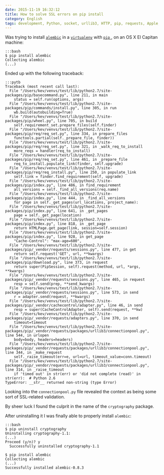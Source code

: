 ```yaml
---
date: 2015-11-19 16:32:12
title: How to solve SSL errors on pip install
category: English
tags: development, Python, socket, urllib3, HTTP, pip, requests, Apple, macOS, OS X 10.11 El Capitan
---
```


Was trying to install [`alembic`](https://alembic.readthedocs.org) in a
[`virtualenv`](https://virtualenv.readthedocs.org) with [`pip`
](https://pip.readthedocs.org), on an OS X El Capitan machine:

    :::bash
    $ pip install alembic
    Collecting alembic
    (...)

Ended up with the following traceback:

    :::pytb
    Traceback (most recent call last):
      File "/Users/kev/venvs/test/lib/python2.7/site-packages/pip/basecommand.py", line 211, in main
        status = self.run(options, args)
      File "/Users/kev/venvs/test/lib/python2.7/site-packages/pip/commands/install.py", line 305, in run
        wb.build(autobuilding=True)
      File "/Users/kev/venvs/test/lib/python2.7/site-packages/pip/wheel.py", line 705, in build
        self.requirement_set.prepare_files(self.finder)
      File "/Users/kev/venvs/test/lib/python2.7/site-packages/pip/req/req_set.py", line 334, in prepare_files
        functools.partial(self._prepare_file, finder))
      File "/Users/kev/venvs/test/lib/python2.7/site-packages/pip/req/req_set.py", line 321, in _walk_req_to_install
        more_reqs = handler(req_to_install)
      File "/Users/kev/venvs/test/lib/python2.7/site-packages/pip/req/req_set.py", line 461, in _prepare_file
        req_to_install.populate_link(finder, self.upgrade)
      File "/Users/kev/venvs/test/lib/python2.7/site-packages/pip/req/req_install.py", line 250, in populate_link
        self.link = finder.find_requirement(self, upgrade)
      File "/Users/kev/venvs/test/lib/python2.7/site-packages/pip/index.py", line 486, in find_requirement
        all_versions = self._find_all_versions(req.name)
      File "/Users/kev/venvs/test/lib/python2.7/site-packages/pip/index.py", line 444, in _find_all_versions
        for page in self._get_pages(url_locations, project_name):
      File "/Users/kev/venvs/test/lib/python2.7/site-packages/pip/index.py", line 641, in _get_pages
        page = self._get_page(location)
      File "/Users/kev/venvs/test/lib/python2.7/site-packages/pip/index.py", line 818, in _get_page
        return HTMLPage.get_page(link, session=self.session)
      File "/Users/kev/venvs/test/lib/python2.7/site-packages/pip/index.py", line 928, in get_page
        "Cache-Control": "max-age=600",
      File "/Users/kev/venvs/test/lib/python2.7/site-packages/pip/_vendor/requests/sessions.py", line 477, in get
        return self.request('GET', url, **kwargs)
      File "/Users/kev/venvs/test/lib/python2.7/site-packages/pip/download.py", line 373, in request
        return super(PipSession, self).request(method, url, *args, **kwargs)
      File "/Users/kev/venvs/test/lib/python2.7/site-packages/pip/_vendor/requests/sessions.py", line 465, in request
        resp = self.send(prep, **send_kwargs)
      File "/Users/kev/venvs/test/lib/python2.7/site-packages/pip/_vendor/requests/sessions.py", line 573, in send
        r = adapter.send(request, **kwargs)
      File "/Users/kev/venvs/test/lib/python2.7/site-packages/pip/_vendor/cachecontrol/adapter.py", line 46, in send
        resp = super(CacheControlAdapter, self).send(request, **kw)
      File "/Users/kev/venvs/test/lib/python2.7/site-packages/pip/_vendor/requests/adapters.py", line 370, in send
        timeout=timeout
      File "/Users/kev/venvs/test/lib/python2.7/site-packages/pip/_vendor/requests/packages/urllib3/connectionpool.py", line 544, in urlopen
        body=body, headers=headers)
      File "/Users/kev/venvs/test/lib/python2.7/site-packages/pip/_vendor/requests/packages/urllib3/connectionpool.py", line 344, in _make_request
        self._raise_timeout(err=e, url=url, timeout_value=conn.timeout)
      File "/Users/kev/venvs/test/lib/python2.7/site-packages/pip/_vendor/requests/packages/urllib3/connectionpool.py", line 314, in _raise_timeout
        if 'timed out' in str(err) or 'did not complete (read)' in str(err):  # Python 2.6
    TypeError: __str__ returned non-string (type Error)

Looking into the `connectionpool.py` file revealed the context as being some
sort of SSL-related validation.

By sheer luck I found the culprit in the name of the `cryptography` package.

After uninstalling it I was finally able to properly install `alembic`:

    :::bash
    $ pip uninstall cryptography
    Uninstalling cryptography-1.1:
    (...)
    Proceed (y/n)? y
      Successfully uninstalled cryptography-1.1

    $ pip install alembic
    Collecting alembic
    (...)
    Successfully installed alembic-0.8.3
